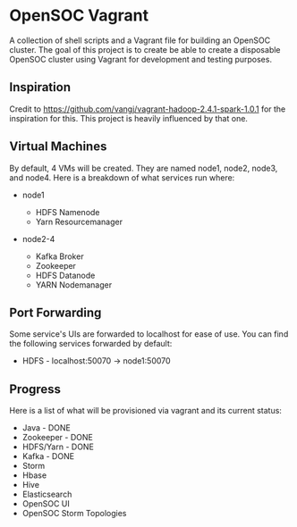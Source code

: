 # OpenSOC Vagrant

A collection of shell scripts and a Vagrant file for building an OpenSOC cluster. The goal of this project is to create be able to create a disposable OpenSOC cluster using Vagrant for development and testing purposes.

## Inspiration

Credit to https://github.com/vangj/vagrant-hadoop-2.4.1-spark-1.0.1 for the inspiration for this. This project is heavily influenced by that one.

## Virtual Machines

By default, 4 VMs will be created. They are named node1, node2, node3, and node4. Here is a breakdown of what services run where:

* node1
  * HDFS Namenode
  * Yarn Resourcemanager

* node2-4
  * Kafka Broker
  * Zookeeper
  * HDFS Datanode
  * YARN Nodemanager

## Port Forwarding

Some service's UIs are forwarded to localhost for ease of use. You can find the following services forwarded by default:

* HDFS - localhost:50070 -> node1:50070

## Progress

Here is a list of what will be provisioned via vagrant and its current status:

* Java - DONE
* Zookeeper - DONE
* HDFS/Yarn - DONE
* Kafka - DONE 
* Storm 
* Hbase
* Hive
* Elasticsearch
* OpenSOC UI
* OpenSOC Storm Topologies

